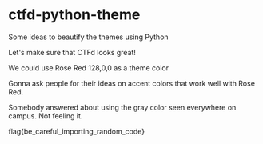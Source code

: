 # ctfd-python-theme
Some ideas to beautify the themes using Python

Let's make sure that CTFd looks great!

We could use Rose Red 128,0,0 as a theme color

Gonna ask people for their ideas on accent colors that work well with Rose Red.

Somebody answered about using the gray color seen everywhere on campus. Not feeling it.

flag{be_careful_importing_random_code}




